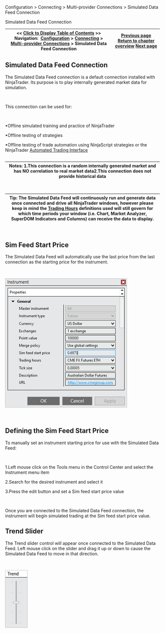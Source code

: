 ﻿


Configuration \> Connecting \> Multi\-provider Connections \> Simulated Data Feed Connection






















Simulated Data Feed Connection







| \<\< [Click to Display Table of Contents](simulated_data_feed_connection.md) \>\> **Navigation:**     [Configuration](configuration-1.md) \> [Connecting](connecting-1.md) \> [Multi\-provider Connections](multi-provider-connections-1.md) \> Simulated Data Feed Connection | [Previous page](external_data_feed_connection-1.md) [Return to chapter overview](multi-provider-connections-1.md) [Next page](options-1.md) |
| --- | --- |











## Simulated Data Feed Connection


The Simulated Data Feed connection is a default connection installed with NinjaTrader. Its purpose is to play internally generated market data for simulation. 


 


This connection can be used for:


 


•Offline simulated training and practice of NinjaTrader 

•Offline testing of strategies 

•Offline testing of trade automation using NinjaScript strategies or the NinjaTrader [Automated Trading Interface](automated_trading_interface_at-1.md) 

## 




| Notes: 1\.This connection is a random internally generated market and has NO correlation to real market data2\.This connection does not provide historical data |
| --- |



 




| Tip: The Simulated Data Feed will continuously run and generate data once connected and drive all NinjaTrader windows, however please keep in mind the [Trading Hours](tradinghours-1.md) definitions used will still govern for which time periods your window (i.e. Chart, Market Analyzer, SuperDOM Indicators and Columns) can receive the data to display. |
| --- |



 


## Sim Feed Start Price


The Simulated Data Feed will automatically use the last price from the last connection as the starting price for the instrument.


 


![Connecting_SimulatedDataFeed1](connecting_simulateddatafeed1.png)


 


## Defining the Sim Feed Start Price


To manually set an instrument starting price for use with the Simulated Data Feed:


 


1\.Left mouse click on the Tools menu in the Control Center and select the Instrument menu item 

2\.Search for the desired instrument and select it

3\.Press the edit button and set a Sim feed start price value

 


Once you are connected to the Simulated Data Feed connection, the instrument will begin simulated trading at the Sim feed start price value. 


## 


## Trend Slider


The Trend slider control will appear once connected to the Simulated Data Feed. Left mouse click on the slider and drag it up or down to cause the Simulated Data Feed to move in that direction.


 


![Connections_SimulatedDataFeed_TrendSlider](connections_simulateddatafeed_trendslider.png)









